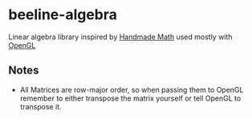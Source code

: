 # beeline-algebra

Linear algebra library inspired by [Handmade Math](https://github.com/HandmadeMath/Handmade-Math) used mostly with [OpenGL](https://www.opengl.org/)

## Notes
- All Matrices are row-major order, so when passing them to OpenGL remember to either transpose the matrix yourself or tell OpenGL to transpose it.
